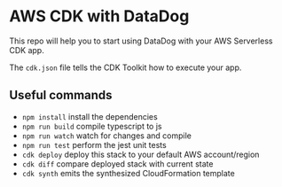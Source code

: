 # AWS CDK with DataDog

This repo will help you to start using DataDog with your AWS Serverless CDK app. 

The `cdk.json` file tells the CDK Toolkit how to execute your app.

## Useful commands

* `npm install`   install the dependencies
* `npm run build`   compile typescript to js
* `npm run watch`   watch for changes and compile
* `npm run test`    perform the jest unit tests
* `cdk deploy`      deploy this stack to your default AWS account/region
* `cdk diff`        compare deployed stack with current state
* `cdk synth`       emits the synthesized CloudFormation template
